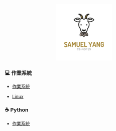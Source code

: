
<br>

<div align="center">
    <img src="other/logo.png" width="180px">
</div> 

### 💻 作業系統

- [作業系統](https://github.com/samuel-yang1988/CS-Notes/blob/master/docs/notes/operation%20system.md)

- [Linux]()

### ☕️ Python   

- [作業系統](https://github.com/samuel-yang1988/CS-Notes/blob/master/docs/notes/operation%20system.md)
